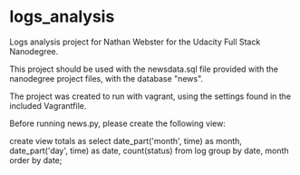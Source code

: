 # logs_analysis

Logs analysis project for Nathan Webster for the Udacity Full Stack Nanodegree.

This project should be used with the newsdata.sql file provided with the nanodegree project files, with the database "news". 

The project was created to run with vagrant, using the settings found in the included Vagrantfile. 

Before running news.py, please create the following view:

create view totals as select date_part('month', time) as month, date_part('day', time) as date, count(status) from log group by date, month order by date;
